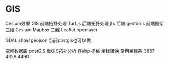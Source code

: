 # GIS
Cesium效果
GIS 前端拓扑处理 Turf.js
    后端拓扑处理 jts
    后端 geotools
    前端框架 三维 Cesium Mapbox 二维 Leaflet openlayer

GDAL shp转geojson 当前postgis也可以做

空间数据库 postGIS  做GIS拓扑分析 存shp 栅格 坐标转换
常用坐标系 3857 4326 4490
